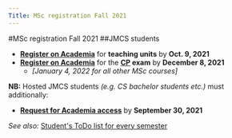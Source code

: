 ```yaml
---
Title: MSc registration Fall 2021
---
```


#MSc registration Fall 2021
##JMCS students

-  **[Register on Academia](https://mcs.unibnf.ch/organization/registration-for-teaching-units/)** for **teaching units** by **Oct. 9, 2021**
-  **[Register on Academia](https://mcs.unibnf.ch/organization/registration-for-teaching-units/)** for the **[CP](%base_url%/teaching/cp) exam** by **December 8, 2021**
	-  *[January 4, 2022 for all other MSc courses]*


**NB:** Hosted JMCS students *(e.g. CS bachelor students etc.)* must additionally:

-  **[Request for Academia access](http://mcs.unibnf.ch/node/535)** by **September 30, 2021**

*See also:* [Student's ToDo list for every semester](https://mcs.unibnf.ch/organization/)
